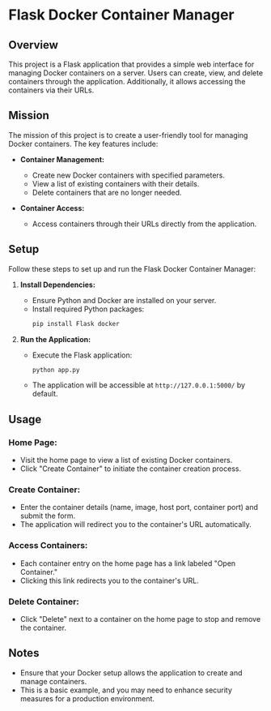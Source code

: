 # Flask Docker Container Manager

## Overview

This project is a Flask application that provides a simple web interface for managing Docker containers on a server. Users can create, view, and delete containers through the application. Additionally, it allows accessing the containers via their URLs.

## Mission

The mission of this project is to create a user-friendly tool for managing Docker containers. The key features include:

- **Container Management:**
  - Create new Docker containers with specified parameters.
  - View a list of existing containers with their details.
  - Delete containers that are no longer needed.

- **Container Access:**
  - Access containers through their URLs directly from the application.

## Setup

Follow these steps to set up and run the Flask Docker Container Manager:

1. **Install Dependencies:**
    - Ensure Python and Docker are installed on your server.
    - Install required Python packages:
        ```bash
        pip install Flask docker
        ```

2. **Run the Application:**
    - Execute the Flask application:
        ```bash
        python app.py
        ```
    - The application will be accessible at `http://127.0.0.1:5000/` by default.

## Usage

### Home Page:

- Visit the home page to view a list of existing Docker containers.
- Click "Create Container" to initiate the container creation process.

### Create Container:

- Enter the container details (name, image, host port, container port) and submit the form.
- The application will redirect you to the container's URL automatically.

### Access Containers:

- Each container entry on the home page has a link labeled "Open Container."
- Clicking this link redirects you to the container's URL.

### Delete Container:

- Click "Delete" next to a container on the home page to stop and remove the container.

## Notes

- Ensure that your Docker setup allows the application to create and manage containers.
- This is a basic example, and you may need to enhance security measures for a production environment.

